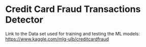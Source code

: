 # Credit Card Fraud Transactions Detector

Link to the Data set used for training and testing the ML models:  https://www.kaggle.com/mlg-ulb/creditcardfraud
